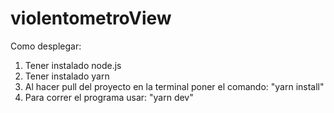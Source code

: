 # violentometroView

Como desplegar: 
1. Tener instalado node.js
2. Tener instalado yarn
3. Al hacer pull del proyecto en la terminal poner el comando: "yarn install"
4. Para correr el programa usar: "yarn dev"
